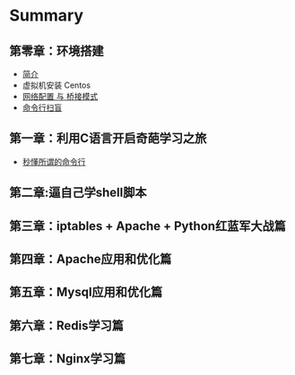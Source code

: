# Summary

## 第零章：环境搭建

* [简介](README.md)
* 虚拟机安装 Centos
* [网络配置 与 桥接模式](chapter1.md)
* [命令行扫盲](ming-ling-xing-sao-mang.md)

## 第一章：利用C语言开启奇葩学习之旅

* [秒懂所谓的命令行](di-yi-zhang-ff1a-li-yong-c-yu-yan-kai-qi-qi-pa-xue-xi-zhi-lv/miao-dong-suo-wei-de-ming-ling-xing.md)

## 第二章:逼自己学shell脚本

## 第三章：iptables + Apache + Python红蓝军大战篇

## 第四章：Apache应用和优化篇

## 第五章：Mysql应用和优化篇

## 第六章：Redis学习篇

## 第七章：Nginx学习篇

